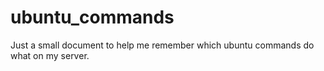 # ubuntu_commands
Just a small document to help me remember which ubuntu commands do what on my server.
